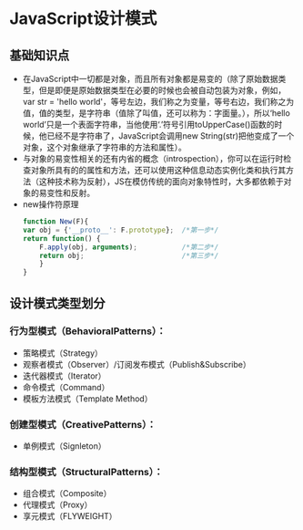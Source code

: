# JavaScript设计模式

## 基础知识点
- 在JavaScript中一切都是对象，而且所有对象都是易变的（除了原始数据类型，但是即便是原始数据类型在必要的时候也会被自动包装为对象，例如，var str = 'hello world'，等号左边，我们称之为变量，等号右边，我们称之为值，值的类型，是字符串（值除了叫值，还可以称为：字面量。），所以‘hello world’只是一个表面字符串，当他使用‘.’符号引用toUpperCase()函数的时候，他已经不是字符串了，JavaScript会调用new String(str)把他变成了一个对象，这个对象继承了字符串的方法和属性）。
- 与对象的易变性相关的还有内省的概念（introspection），你可以在运行时检查对象所具有的的属性和方法，还可以使用这种信息动态实例化类和执行其方法（这种技术称为反射），JS在模仿传统的面向对象特性时，大多都依赖于对象的易变性和反射。
- new操作符原理
    ```JavaScript
    function New(F){
    var obj = {'__proto__': F.prototype};  /*第一步*/
    return function() {
        F.apply(obj, arguments);           /*第二步*/
        return obj;                        /*第三步*/
        }
    }
    ```
    
## 设计模式类型划分
### 行为型模式（BehavioralPatterns）：
- 策略模式（Strategy）
- 观察者模式（Observer）/订阅发布模式（Publish&Subscribe）
- 迭代器模式（Iterator）
- 命令模式（Command）
- 模板方法模式（Template Method）
### 创建型模式（CreativePatterns）：
- 单例模式（Signleton）
### 结构型模式（StructuralPatterns）：
- 组合模式（Composite）
- 代理模式（Proxy）
- 享元模式（FLYWEIGHT）